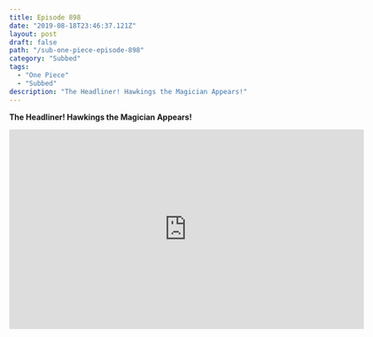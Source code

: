 ```yaml
---
title: Episode 898
date: "2019-08-18T23:46:37.121Z"
layout: post
draft: false
path: "/sub-one-piece-episode-898"
category: "Subbed"
tags:
  - "One Piece"
  - "Subbed"
description: "The Headliner! Hawkings the Magician Appears!"
---
```

**The Headliner! Hawkings the Magician Appears!**

<iframe width="640" height="360" src="https://www.rapidvideo.com/e/G643DYGY14" frameborder="0" marginwidth=0 marginheight=0 scrolling=no allowfullscreen></iframe>